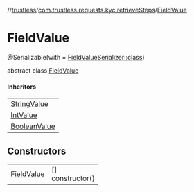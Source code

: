 //[trustless](../../../index.md)/[com.trustless.requests.kyc.retrieveSteps](../index.md)/[FieldValue](index.md)

# FieldValue

@Serializable(with = [FieldValueSerializer::class](../-field-value-serializer/index.md))

abstract class [FieldValue](index.md)

#### Inheritors

| |
|---|
| [StringValue](../-string-value/index.md) |
| [IntValue](../-int-value/index.md) |
| [BooleanValue](../-boolean-value/index.md) |

## Constructors

| | |
|---|---|
| [FieldValue](-field-value.md) | []<br>constructor() |
